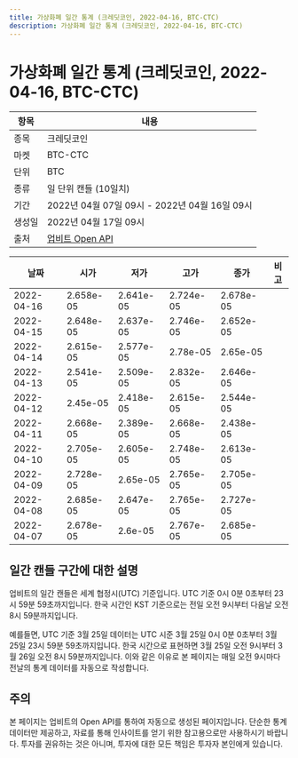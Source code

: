 ```yaml
---
title: 가상화폐 일간 통계 (크레딧코인, 2022-04-16, BTC-CTC)
description: 가상화폐 일간 통계 (크레딧코인, 2022-04-16, BTC-CTC)
---
```



가상화폐 일간 통계 (크레딧코인, 2022-04-16, BTC-CTC)
===

|항목|내용|
|--|--|
|종목|크레딧코인|
|마켓|BTC-CTC|
|단위|BTC|
|종류|일 단위 캔들 (10일치)|
|기간|2022년 04월 07일 09시 - 2022년 04월 16일 09시|
|생성일|2022년 04월 17일 09시|
|출처|[업비트 Open API](https://docs.upbit.com)|


|날짜|시가|저가|고가|종가|비고|
|--|--|--|--|--|--|
|2022-04-16|2.658e-05|2.641e-05|2.724e-05|2.678e-05|    |
|2022-04-15|2.648e-05|2.637e-05|2.746e-05|2.652e-05|    |
|2022-04-14|2.615e-05|2.577e-05|2.78e-05|2.65e-05|    |
|2022-04-13|2.541e-05|2.509e-05|2.832e-05|2.646e-05|    |
|2022-04-12|2.45e-05|2.418e-05|2.615e-05|2.544e-05|    |
|2022-04-11|2.668e-05|2.389e-05|2.668e-05|2.438e-05|    |
|2022-04-10|2.705e-05|2.605e-05|2.748e-05|2.613e-05|    |
|2022-04-09|2.728e-05|2.65e-05|2.765e-05|2.705e-05|    |
|2022-04-08|2.685e-05|2.647e-05|2.765e-05|2.727e-05|    |
|2022-04-07|2.678e-05|2.6e-05|2.767e-05|2.685e-05|    |


일간 캔들 구간에 대한 설명
---


업비트의 일간 캔들은 세계 협정시(UTC) 기준입니다. 
UTC 기준 0시 0분 0초부터 23시 59분 59초까지입니다. 
한국 시간인 KST 기준으로는 전일 오전 9시부터 다음날 오전 8시 59분까지입니다. 


예를들면, UTC 기준 3월 25일 데이터는 UTC 시준 3월 25일 0시 0분 0초부터 3월 25일 23시 59분 59초까지입니다. 
한국 시간으로 표현하면 3월 25일 오전 9시부터 3월 26일 오전 8시 59분까지입니다. 
이와 같은 이유로 본 페이지는 매일 오전 9시마다 전날의 통계 데이터를 자동으로 작성합니다. 


주의
---


본 페이지는 업비트의 Open API를 통하여 자동으로 생성된 페이지입니다. 
단순한 통계 데이터만 제공하고, 자료를 통해 인사이트를 얻기 위한 참고용으로만 사용하시기 바랍니다. 
투자를 권유하는 것은 아니며, 투자에 대한 모든 책임은 투자자 본인에게 있습니다. 
